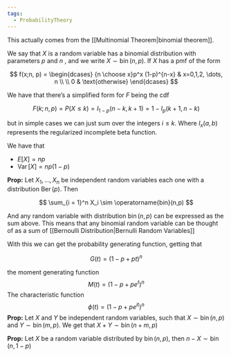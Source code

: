 ```yaml
---
tags:
  - ProbabilityTheory
---
```

This actually comes from the [[Multinomial Theorem|binomial theorem]]. 

We say that $X$ is a random variable has a binomial distribution with parameters $p$ and $n$ , and we write $X \sim \operatorname{bin}(n,p)$. If $X$ has a pmf of the form

$$ f(x;n, p) = \begin{dcases} {n \choose x}p^x (1-p)^{n-x} & x=0,1,2, \dots, n \\ \\ 0 & \text{otherwise} \end{dcases} $$

We have that there’s a simplified form for $F$ being the cdf

$$ F(k; n,p) = P(X \le k) = I_{1-p}(n-k,k+1) = 1-I_p(k+1,n-k) $$

but in simple cases we can just sum over the integers $i \le k$. Where $I_x(a,b)$ represents the regularized incomplete beta function.

We have that
- $E[X] = np$
- $\operatorname{Var}[X]= np(1-p)$

****Prop:**** Let $X_1, \dots, X_n$ be independent random variables each one with a distribution $\operatorname{Ber}(p)$. Then

$$ \sum_{i = 1}^n X_i \sim \operatorname{bin}(n,p) $$

And any random variable with distribution $\operatorname{bin}(n,p)$ can be expressed as the sum above.
This means that any binomial random variable can be thought of as a sum of [[Bernoulli Distribution|Bernulli Random Variables]]

With this we can get the probability generating function, getting that

$$ G(t) = (1-p+pt)^n $$

the moment generating function
$$ M(t)=(1-p+pe^t)^n $$
The characteristic function $$\phi(t) =(1-p+pe^{it})^n$$
**Prop:** Let $X$ and $Y$ be independent random variables, such that $X \sim \operatorname{bin}(n,p)$ and ${Y \sim \operatorname{bin}(m,p)}$. We get that $X+Y \sim \operatorname{bin}(n+m, p)$

**Prop:** Let $X$ be a random variable distributed by $\operatorname{bin}(n,p)$, then $n-X \sim \operatorname{bin}(n,1-p)$